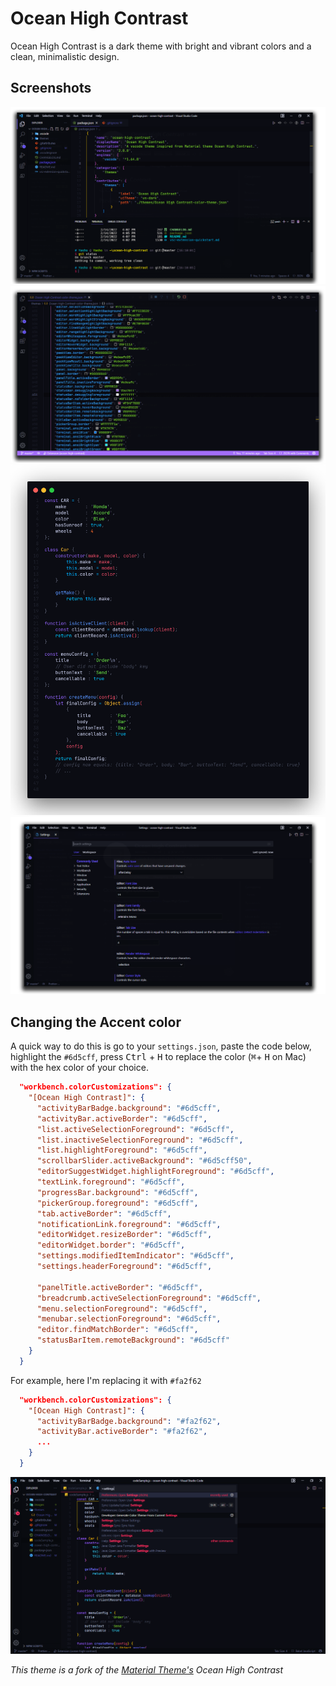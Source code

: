 # Ocean High Contrast

Ocean High Contrast is a dark theme with bright and vibrant colors and a clean, minimalistic design.

## Screenshots

![1](images/screenshot1.png)
![2](images/screenshot2.png)
![3](images/code-preview.png)
![4](images/screenshot3.png)

## Changing the Accent color

A quick way to do this is go to your `settings.json`, paste the code below, highlight the `#6d5cff`, press <kbd>Ctrl</kbd> + <kbd>H</kbd> to replace the color (<kbd>⌘</kbd>+ <kbd>H</kbd> on Mac) with the hex color of your choice.

```json
  "workbench.colorCustomizations": {
    "[Ocean High Contrast]": {
      "activityBarBadge.background": "#6d5cff",
      "activityBar.activeBorder": "#6d5cff",
      "list.activeSelectionForeground": "#6d5cff",
      "list.inactiveSelectionForeground": "#6d5cff",
      "list.highlightForeground": "#6d5cff",
      "scrollbarSlider.activeBackground": "#6d5cff50",
      "editorSuggestWidget.highlightForeground": "#6d5cff",
      "textLink.foreground": "#6d5cff",
      "progressBar.background": "#6d5cff",
      "pickerGroup.foreground": "#6d5cff",
      "tab.activeBorder": "#6d5cff",
      "notificationLink.foreground": "#6d5cff",
      "editorWidget.resizeBorder": "#6d5cff",
      "editorWidget.border": "#6d5cff",
      "settings.modifiedItemIndicator": "#6d5cff",
      "settings.headerForeground": "#6d5cff",

      "panelTitle.activeBorder": "#6d5cff",
      "breadcrumb.activeSelectionForeground": "#6d5cff",
      "menu.selectionForeground": "#6d5cff",
      "menubar.selectionForeground": "#6d5cff",
      "editor.findMatchBorder": "#6d5cff",
      "statusBarItem.remoteBackground": "#6d5cff"
    }
  }
```

For example, here I'm replacing it with `#fa2f62`

```json
  "workbench.colorCustomizations": {
    "[Ocean High Contrast]": {
      "activityBarBadge.background": "#fa2f62",
      "activityBar.activeBorder": "#fa2f62",
      ...
    }
  }
```

![Screenshot of changed colors](images/screenshot4.png)

_This theme is a fork of the [Material Theme's](https://marketplace.visualstudio.com/items?itemName=Equinusocio.vsc-material-theme) Ocean High Contrast_

